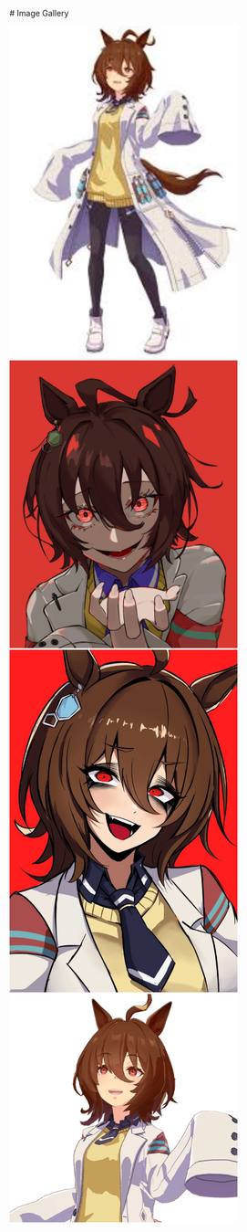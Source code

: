 \# Image Gallery



<img src="1.jpg" width="400">

<img src="2.webp" width="400">

<img src="3.webp" width="400">

<img src="4.png" width="400">



